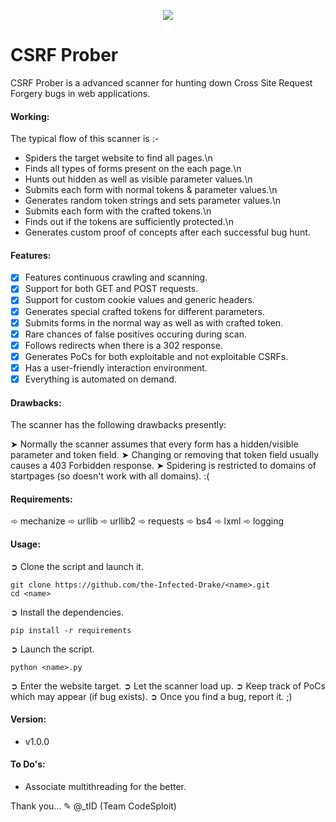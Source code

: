 <p align="middle"><img src='https://i.imgur.com/HfAUyKJ.png' /></p>  

# CSRF Prober
CSRF Prober is a advanced scanner for hunting down Cross Site Request Forgery bugs in web applications.

#### Working:
The typical flow of this scanner is :-
- Spiders the target website to find all pages.\n
- Finds all types of forms present on the each page.\n
- Hunts out hidden as well as visible parameter values.\n
- Submits each form with normal tokens & parameter values.\n
- Generates random token strings and sets parameter values.\n
- Submits each form with the crafted tokens.\n
- Finds out if the tokens are sufficiently protected.\n
- Generates custom proof of concepts after each successful bug hunt.

#### Features:

- [x] Features continuous crawling and scanning.
- [x] Support for both GET and POST requests.
- [x] Support for custom cookie values and generic headers.
- [x] Generates special crafted tokens for different parameters.
- [x] Submits forms in the normal way as well as with crafted token.
- [x] Rare chances of false positives occuring during scan.
- [x] Follows redirects when there is a 302 response.
- [x] Generates PoCs for both exploitable and not exploitable CSRFs.
- [x] Has a user-friendly interaction environment.
- [x] Everything is automated on demand.

#### Drawbacks:
The scanner has the following drawbacks presently:

➤ Normally the scanner assumes that every form has a hidden/visible parameter and token field.
➤ Changing or removing that token field usually causes a 403 Forbidden response.
➤ Spidering is restricted to domains of startpages (so doesn't work with all domains). :(

#### Requirements:

➾ mechanize
➾ urllib
➾ urllib2
➾ requests
➾ bs4
➾ lxml
➾ logging

#### Usage:

➲ Clone the script and launch it.
```
git clone https://github.com/the-Infected-Drake/<name>.git
cd <name>
```
➲ Install the dependencies.
```
pip install -r requirements
```
➲ Launch the script.
```
python <name>.py
```
➲ Enter the website target.
➲ Let the scanner load up.
➲ Keep track of PoCs which may appear (if bug exists).
➲ Once you find a bug, report it. ;)

#### Version:

- v1.0.0

#### To Do's:
- Associate multithreading for the better.

Thank you...
✎ @_tID (Team CodeSploit)
